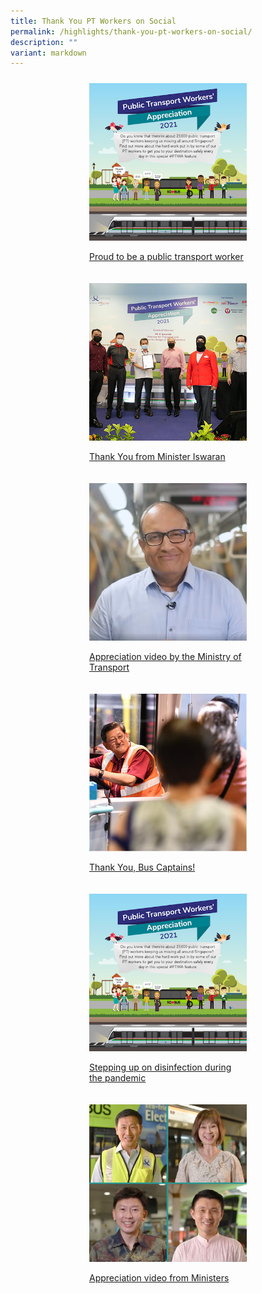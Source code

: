 ```yaml
---
title: Thank You PT Workers on Social
permalink: /highlights/thank-you-pt-workers-on-social/
description: ""
variant: markdown
---
```

<div style="display: flex;
      flex-wrap: wrap;
      justify-content: center;">
<div style="float: left;
      width: 50%;
      padding: 10px;">
    <img style="width:100%" alt="Image 1" src="/images/ptwa-social_proudtobept.png">
    <p><a target="_blank" href="https://www.facebook.com/WeKeepYourWorldMoving/posts/186734610301279">Proud to be a public transport worker</a></p>
  </div>
  <div style="float: left;
      width: 50%;
      padding: 10px;">
    <img style="width:100%" alt="Image 2" src="/images/416x416-thank-you-from-minister-iswaran.jpg">
    <p><a target="_blank" href="https://www.facebook.com/SIswaran/posts/311641814112214">Thank You from Minister Iswaran</a></p>
  </div>
	<div style="float: left;
      width: 50%;
      padding: 10px;">
    <img style="width:100%" alt="Image 1" src="/images/416x416-appreciation-from-ministry-of-transport.jpg">
    <p><a target="_blank" href="https://www.instagram.com/tv/CV7BhZGgrAV/?utm_source=ig_web_copy_link">Appreciation video by the Ministry of Transport</a></p>
  </div>
  <div style="float: left;
      width: 50%;
      padding: 10px;">
    <img style="width:100%" alt="Image 2" src="/images/workers-on-social2.jpg">
    <p><a target="_blank" href="https://www.facebook.com/permalink.php?story_fbid=3550551868289430&amp;id=126446290700022">Thank You, Bus Captains!</a></p>
  </div>
		<div style="float: left;
      width: 50%;
      padding: 10px;">
    <img style="width:100%" alt="Image 1" src="/images/ptwa-social_proudtobept.png">
    <p><a target="_blank" href="https://www.facebook.com/permalink.php?story_fbid=3056651357679486&amp;id=126446290700022">Stepping up on disinfection during the pandemic</a></p>
  </div>
  <div style="float: left;
      width: 50%;
      padding: 10px;">
    <img style="width:100%" alt="Image 2" src="/images/416x416-appreciation-video-from-ministers.jpg">
    <p><a target="_blank" href="https://www.facebook.com/ongyekung/videos/365582244670921/">Appreciation video from Ministers</a></p>
  </div>
		</div>